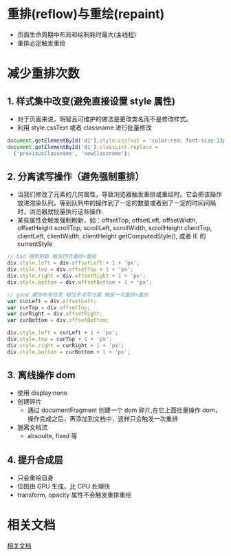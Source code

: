 # 重排(reflow)与重绘(repaint)

- 页面生命周期中布局和绘制耗时最大(主线程)
- 重排必定触发重绘

# 减少重排次数

## 1. 样式集中改变(避免直接设置 style 属性)

- 对于页面来说，明智且可维护的做法是更改类名而不是修改样式。
- 利用 style.cssText 或者 classname 进行批量修改

```javascript
document.getElementById('d1').style.cssText = 'color:red; font-size:13px;';
document.getElementById('d1').classList.replace =
  ('previousClassname', 'newClassname');
```

## 2. 分离读写操作（避免强制重排）

- 当我们修改了元素的几何属性，导致浏览器触发重排或重绘时。它会把该操作放进渲染队列，等到队列中的操作到了一定的数量或者到了一定的时间间隔时，浏览器就批量执行这些操作.
- 某些属性会触发强制刷新，如：offsetTop, offsetLeft, offsetWidth, offsetHeight
  scrollTop, scrollLeft, scrollWidth, scrollHeight
  clientTop, clientLeft, clientWidth, clientHeight
  getComputedStyle(), 或者 IE 的 currentStyle

```javascript
// bad 强制刷新 触发四次重排+重绘
div.style.left = div.offsetLeft + 1 + 'px';
div.style.top = div.offsetTop + 1 + 'px';
div.style.right = div.offsetRight + 1 + 'px';
div.style.bottom = div.offsetBottom + 1 + 'px';

// good 缓存布局信息 相当于读写分离 触发一次重排+重绘
var curLeft = div.offsetLeft;
var curTop = div.offsetTop;
var curRight = div.offsetRight;
var curBottom = div.offsetBottom;

div.style.left = curLeft + 1 + 'px';
div.style.top = curTop + 1 + 'px';
div.style.right = curRight + 1 + 'px';
div.style.bottom = curBottom + 1 + 'px';
```

## 3. 离线操作 dom

- 使用 display:none
- 创建碎片
  - 通过 documentFragment 创建一个 dom 碎片,在它上面批量操作 dom，操作完成之后，再添加到文档中，这样只会触发一次重排
- 脱离文档流
  - absoulte, fixed 等

## 4. 提升合成层

- 只会重绘自身
- 位图由 GPU 生成，比 CPU 处理快
- transform, opacity 属性不会触发重排重绘

# 相关文档

[相关文档](https://juejin.cn/post/6844904083212468238)

